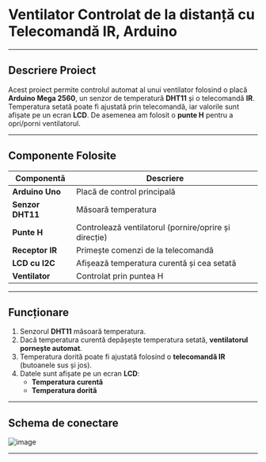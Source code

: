 # **Ventilator Controlat de la distanță cu Telecomandă IR, Arduino**  
---

## **Descriere Proiect**  
Acest proiect permite controlul automat al unui ventilator folosind o placă **Arduino Mega 2560**, un senzor de temperatură **DHT11** și o telecomandă **IR**. Temperatura setată poate fi ajustată prin telecomandă, iar valorile sunt afișate pe un ecran **LCD**. De asemenea am folosit o **punte H** pentru a opri/porni ventilatorul.

---

## **Componente Folosite**  
| **Componentă** | **Descriere** |
|---------------|---------------|
| **Arduino Uno** | Placă de control principală |
| **Senzor DHT11** | Măsoară temperatura |
| **Punte H** | Controlează ventilatorul (pornire/oprire și direcție) |
| **Receptor IR** | Primește comenzi de la telecomandă |
| **LCD cu I2C** | Afișează temperatura curentă și cea setată |
| **Ventilator** | Controlat prin puntea H |

---

## **Funcționare**  
1. Senzorul **DHT11** măsoară temperatura.  
2. Dacă temperatura curentă depășește temperatura setată, **ventilatorul pornește automat**.  
3. Temperatura dorită poate fi ajustată folosind o **telecomandă IR** (butoanele sus și jos).  
4. Datele sunt afișate pe un ecran **LCD**:  
   - **Temperatura curentă**  
   - **Temperatura dorită**  

---

##  **Schema de conectare**  
![image](https://github.com/user-attachments/assets/c5375bc7-06e2-41fb-ae21-175a904850db)


---
